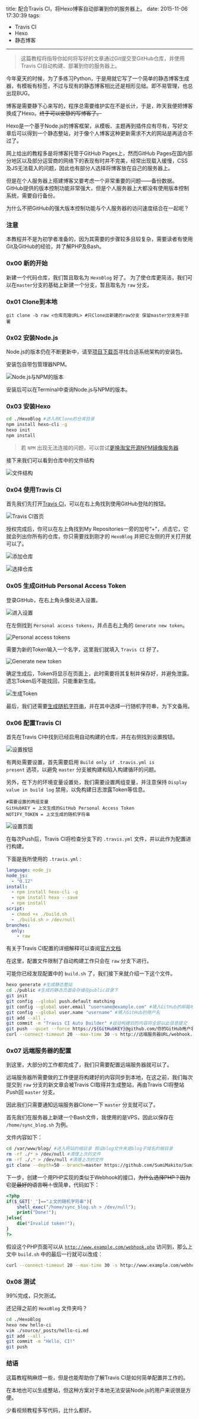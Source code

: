title: 配合Travis CI，将Hexo博客自动部署到你的服务器上。
date: 2015-11-06 17:30:39
tags:
- Travis CI
- Hexo
- 静态博客
---

> 这篇教程将指导你如何将写好的文章通过Git提交至GitHub仓库，并使用Travis CI自动构建、部署到你的服务器上。

今年夏天的时候，为了多练习Python，于是用就它写了一个简单的静态博客生成器，有模板有标签，不过与现有的静态博客相比还是相形见绌。即不易管理，也总出现BUG。

博客是需要静下心来写的，程序总需要维护实在不是长计，于是，昨天我便把博客换成了Hexo。<del>终于可以安静的写博客了。</del>

Hexo是一个基于Node.js的博客框架，从模板、主题再到插件应有尽有，写好文章后可以得到一个静态整站，对于像个人博客这种更新需求不大的网站是再适合不过了。

网上给出的教程多是将博客托管于GitHub Pages上，然而GitHub Pages在国内部分地区以及部分运营商的网络下的表现有时并不完美，经常出现载入缓慢，CSS及JS无法载入的问题，因此也有部分人选择将博客放在自己的服务器上。

但是在个人服务器上搭建博客又要考虑一个非常重要的问题——备份数据。GitHub提供的版本控制功能非常强大，但是个人服务器上大都没有使用版本控制系统，需要自行备份。

为什么不把GitHub的强大版本控制功能与个人服务器的访问速度结合在一起呢？

<!-- more -->

### 注意

本教程并不是为初学者准备的，因为其需要的步骤较多且较复杂，需要读者有使用Git及GitHub的经验，并了解PHP及Bash。

### 0x00 新的开始

新建一个代码仓库，我们暂且取名为 <code>HexoBlog</code> 好了。
为了使仓库更简洁，我们可以在<code>master</code>分支的基础上新建一个分支，暂且取名为 <code>raw</code> 分支。

### 0x01 Clone到本地

```
git clone -b raw <仓库克隆URL> #只Clone出新建的raw分支 保留master分支用于部署
```

### 0x02 安装Node.js

Node.js的版本仍在不断更新中，请至[项目下载页](https://nodejs.org/en/download/)寻找合适系统架构的安装包。

安装包自带包管理器NPM。

![Node.js与NPM的版本](http://internal-static.keep.moe/hexo-and-travis-ci/02.00.png)

安装后可以在Terminal中查询Node.js与NPM的版本。

### 0x03 安装Hexo

```bash
cd ./HexoBlog #进入刚Clone的仓库目录
npm install hexo-cli -g
hexo init
npm install
```

> 若 <code>NPM</code> 出现无法连接的问题，可以尝试[更换淘宝开源NPM镜像服务器](http://npm.taobao.org/)

接下来我们可以看到仓库中的文件结构

![文件结构](http://internal-static.keep.moe/hexo-and-travis-ci/03.00.png)

### 0x04 使用Travis CI

首先我们先打开[Travis CI](https://travis-ci.org/)，可以在右上角找到使用GitHub登陆的按钮。

![Travis CI首页](http://internal-static.keep.moe/hexo-and-travis-ci/04.00.png)

授权完成后，你可以在左上角找到My Repositories一旁的加号“+”，点击它，它就会列出你所有的仓库，你只需要找到刚才的 <code>HexoBlog</code> 并把它左侧的开关打开就可以了。

![添加仓库](http://internal-static.keep.moe/hexo-and-travis-ci/04.01.png)

![选择仓库](http://internal-static.keep.moe/hexo-and-travis-ci/04.02.png)

### 0x05 生成GitHub Personal Access Token

登录GitHub，在右上角头像处进入设置。

![进入设置](http://internal-static.keep.moe/hexo-and-travis-ci/05.00.png)

在左侧找到 <code>Personal access tokens</code>，并点击右上角的 <code>Generate new token</code>。

![Personal access tokens](http://internal-static.keep.moe/hexo-and-travis-ci/05.01.png)

需要为新的Token输入一个名字，这里我们就填入 <code>Travis CI</code> 好了。

![Generate new token](http://internal-static.keep.moe/hexo-and-travis-ci/05.02.png)

确定生成后，Token将显示在页面上，此时需要将其复制并保存好，并避免泄露。遗忘Token后不能找回，只能重新生成。

![生成Token](http://internal-static.keep.moe/hexo-and-travis-ci/05.03.png)

最后，我们还需要[生成随机字符串](https://www.random.org/strings/?num=10&len=20&digits=on&upperalpha=on&loweralpha=on&unique=on&format=html&rnd=new)，并在其中选择一行随机字符串，为下文备用。

### 0x06 配置Travis CI

首先在Travis CI中找到已经启用自动构建的仓库，并在右侧找到设置按钮。

![设置按钮](http://internal-static.keep.moe/hexo-and-travis-ci/06.00.png)

有两处需要设置，首先需要启用 <code>Build only if .travis.yml is present</code> 选项，以避免 <code>master</code> 分支被构建和陷入构建循环的问题。

另外，在下方的环境变量设置处，我们需要设置两组变量，并注意保持 <code>Display value in build log</code> 禁用，以免构建日志泄露Token等信息。

```
#需要设置的两组变量
GitHubKEY = 上文生成的GitHub Personal Access Token
NOTIFY_TOKEN = 上文生成的随机字符串
```

![设置页面](http://internal-static.keep.moe/hexo-and-travis-ci/06.01.png)

在每次Push后，Travis CI将检查分支下的 <code>.travis.yml</code> 文件，并以此作为配置进行构建。

下面是我所使用的 <code>.travis.yml</code> :

```yml
language: node_js
node_js:
  - "0.12"
install:
  - npm install hexo-cli -g
  - npm install hexo --save
  - npm install
script:
  - chmod +x ./build.sh
  - ./build.sh > /dev/null
branches:
  only:
    - raw
```

有关于Travis CI配置的详细解释可以查阅[官方文档](http://docs.travis-ci.com/)

在这里，配置文件限制了自动构建工作只会在 <code>raw</code> 分支下进行。

可能你已经发现配置中的 <code>build.sh</code> 了，我们接下来就介绍一下这个文件。

```bash
hexo generate #生成静态整站
cd ./public #生成的静态页面会存储在public目录下
git init
git config --global push.default matching
git config --global user.email "username@example.com" #填入GitHub的邮箱地址
git config --global user.name "username" #填入GitHub的用户名
git add --all .
git commit -m "Travis CI Auto Builder" #自动构建后的内容将全部以此信息提交
git push --quiet --force https://${GitHubKEY}@github.com/你的GitHub用户名/你的代码仓库名.git master  #自动构建后的内容将全部以此信息提交
curl --connect-timeout 20 --max-time 30 -s http://远端服务器URL/webhook.php?_=${NOTIFY_TOKEN} #服务器Webhook 将在下文介绍
```

### 0x07 远端服务器的配置

到这里，大部分的工作都完成了，我们只需要配置远端服务器就可以了。

远端服务器所需要做的工作便是将构建好的内容同步到本地，在这之前，我们每次提交到 <code>raw</code> 分支的新文章会被Travis CI取得并生成整站，再由Travis CI将整站Push回 <code>master</code> 分支。

因此我们只需要通知远端服务器Clone一下 <code>master</code> 分支就可以了。

首先我们在服务器上新建一个Bash文件，我使用的是VPS，因此以保存在 <code>/home/sync_blog.sh</code> 为例。

文件内容如下：

```bash
cd /var/www/blog/ #进入网站的根目录 假设blog文件夹是blog子域名的根目录
rm -rf ./* > /dev/null #清理上次的文件
rm -rf ./.* > /dev/null #清理上次的文件
git clone --depth=50 --branch=master https://github.com/SumiMakito/SumiMakito.github.io.git ./ #从master分支Clone
```

下一步，创建一个用PHP实现的类似于Webhook的接口，<del>为什么选择PHP？因为它是最好的语言啊！</del>很简单，代码如下：

```php
<?php
if($_GET['_']=="上文的随机字符串"){
	shell_exec("/home/sync_blog.sh > /dev/null");
	print("Done!");
}else{
	die("Invalid token!");
}
?>
```

假设这个PHP页面可以从 <code>http://www.example.com/webhook.php</code> 访问到，那么上文中 <code>build.sh</code> 中的最后一行就可以改成：

```bash
curl --connect-timeout 20 --max-time 30 -s http://www.example.com/webhook.php?_=${NOTIFY_TOKEN} #服务器Webhook 将在下文介绍
```

### 0x08 测试

99%完成，只欠测试。

还记得之前的 <code>HexoBlog</code> 文件夹吗？

```bash
cd ./HexoBlog
hexo new hello-ci
vim ./source/_posts/hello-ci.md
git add --all .
git commit -m "Hello, CI!"
git push
```

### 结语

这篇教程稍麻烦一些，但是也能帮助你了解Travis CI是如何简单配置并工作的。

在本地也可以生成整站，但这种方案对于本地无法安装Node.js的用户来说很是方便。

少看视频教程多写代码，比什么都好。
